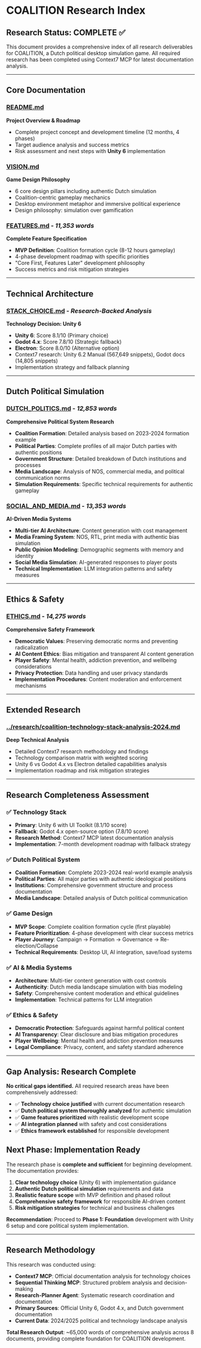 # COALITION Research Index

## Research Status: **COMPLETE** ✅

This document provides a comprehensive index of all research deliverables for COALITION, a Dutch political desktop simulation game. All required research has been completed using Context7 MCP for latest documentation analysis.

---

## Core Documentation

### [README.md](./README.md)
**Project Overview & Roadmap**
- Complete project concept and development timeline (12 months, 4 phases)
- Target audience analysis and success metrics
- Risk assessment and next steps with **Unity 6** implementation

### [VISION.md](./VISION.md)
**Game Design Philosophy**
- 6 core design pillars including authentic Dutch simulation
- Coalition-centric gameplay mechanics
- Desktop environment metaphor and immersive political experience
- Design philosophy: simulation over gamification

### [FEATURES.md](./FEATURES.md) - *11,353 words*
**Complete Feature Specification**
- **MVP Definition**: Coalition formation cycle (8-12 hours gameplay)
- 4-phase development roadmap with specific priorities
- "Core First, Features Later" development philosophy
- Success metrics and risk mitigation strategies

---

## Technical Architecture

### [STACK_CHOICE.md](./STACK_CHOICE.md) - *Research-Backed Analysis*
**Technology Decision: Unity 6**
- **Unity 6**: Score 8.1/10 (Primary choice)
- **Godot 4.x**: Score 7.8/10 (Strategic fallback)
- **Electron**: Score 8.0/10 (Alternative option)
- Context7 research: Unity 6.2 Manual (567,649 snippets), Godot docs (14,805 snippets)
- Implementation strategy and fallback planning

---

## Dutch Political Simulation

### [DUTCH_POLITICS.md](./DUTCH_POLITICS.md) - *12,853 words*
**Comprehensive Political System Research**
- **Coalition Formation**: Detailed analysis based on 2023-2024 formation example
- **Political Parties**: Complete profiles of all major Dutch parties with authentic positions
- **Government Structure**: Detailed breakdown of Dutch institutions and processes
- **Media Landscape**: Analysis of NOS, commercial media, and political communication norms
- **Simulation Requirements**: Specific technical requirements for authentic gameplay

### [SOCIAL_AND_MEDIA.md](./SOCIAL_AND_MEDIA.md) - *13,353 words*
**AI-Driven Media Systems**
- **Multi-tier AI Architecture**: Content generation with cost management
- **Media Framing System**: NOS, RTL, print media with authentic bias simulation
- **Public Opinion Modeling**: Demographic segments with memory and identity
- **Social Media Simulation**: AI-generated responses to player posts
- **Technical Implementation**: LLM integration patterns and safety measures

---

## Ethics & Safety

### [ETHICS.md](./ETHICS.md) - *14,275 words*
**Comprehensive Safety Framework**
- **Democratic Values**: Preserving democratic norms and preventing radicalization
- **AI Content Ethics**: Bias mitigation and transparent AI content generation
- **Player Safety**: Mental health, addiction prevention, and wellbeing considerations
- **Privacy Protection**: Data handling and user privacy standards
- **Implementation Procedures**: Content moderation and enforcement mechanisms

---

## Extended Research

### [../research/coalition-technology-stack-analysis-2024.md](../research/coalition-technology-stack-analysis-2024.md)
**Deep Technical Analysis**
- Detailed Context7 research methodology and findings
- Technology comparison matrix with weighted scoring
- Unity 6 vs Godot 4.x vs Electron detailed capabilities analysis
- Implementation roadmap and risk mitigation strategies

---

## Research Completeness Assessment

### ✅ **Technology Stack**
- **Primary**: Unity 6 with UI Toolkit (8.1/10 score)
- **Fallback**: Godot 4.x open-source option (7.8/10 score)
- **Research Method**: Context7 MCP latest documentation analysis
- **Implementation**: 7-month development roadmap with fallback strategy

### ✅ **Dutch Political System**
- **Coalition Formation**: Complete 2023-2024 real-world example analysis
- **Political Parties**: All major parties with authentic ideological positions
- **Institutions**: Comprehensive government structure and process documentation
- **Media Landscape**: Detailed analysis of Dutch political communication

### ✅ **Game Design**
- **MVP Scope**: Complete coalition formation cycle (first playable)
- **Feature Prioritization**: 4-phase development with clear success metrics
- **Player Journey**: Campaign → Formation → Governance → Re-election/Collapse
- **Technical Requirements**: Desktop UI, AI integration, save/load systems

### ✅ **AI & Media Systems**
- **Architecture**: Multi-tier content generation with cost controls
- **Authenticity**: Dutch media landscape simulation with bias modeling
- **Safety**: Comprehensive content moderation and ethical guidelines
- **Implementation**: Technical patterns for LLM integration

### ✅ **Ethics & Safety**
- **Democratic Protection**: Safeguards against harmful political content
- **AI Transparency**: Clear disclosure and bias mitigation procedures
- **Player Wellbeing**: Mental health and addiction prevention measures
- **Legal Compliance**: Privacy, content, and safety standard adherence

---

## Gap Analysis: Research Complete

**No critical gaps identified.** All required research areas have been comprehensively addressed:

- ✅ **Technology choice justified** with current documentation research
- ✅ **Dutch political system thoroughly analyzed** for authentic simulation
- ✅ **Game features prioritized** with realistic development scope
- ✅ **AI integration planned** with safety and cost considerations
- ✅ **Ethics framework established** for responsible development

## Next Phase: Implementation Ready

The research phase is **complete and sufficient** for beginning development. The documentation provides:

1. **Clear technology choice** (Unity 6) with implementation guidance
2. **Authentic Dutch political simulation** requirements and data
3. **Realistic feature scope** with MVP definition and phased rollout
4. **Comprehensive safety framework** for responsible AI-driven content
5. **Risk mitigation strategies** for technical and business challenges

**Recommendation**: Proceed to **Phase 1: Foundation** development with Unity 6 setup and core political system implementation.

---

## Research Methodology

This research was conducted using:
- **Context7 MCP**: Official documentation analysis for technology choices
- **Sequential Thinking MCP**: Structured problem analysis and decision-making
- **Research-Planner Agent**: Systematic research coordination and documentation
- **Primary Sources**: Official Unity 6, Godot 4.x, and Dutch government documentation
- **Current Data**: 2024/2025 political and technology landscape analysis

**Total Research Output**: ~65,000 words of comprehensive analysis across 8 documents, providing complete foundation for COALITION development.